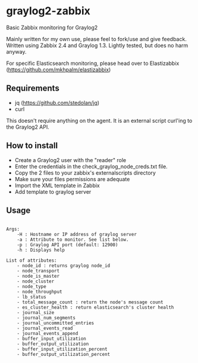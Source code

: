 # graylog2-zabbix
Basic Zabbix monitoring for Graylog2

Mainly written for my own use, please feel to fork/use and give feedback.
Written using Zabbix 2.4 and Graylog 1.3. Lightly tested, but does no harm anyway.

For specific Elasticsearch monitoring, please head over to Elastizabbix (https://github.com/mkhpalm/elastizabbix)

## Requirements
  * jq (https://github.com/stedolan/jq)
  * curl

This doesn't require anything on the agent. It is an external script curl'ing to the Graylog2 API.

## How to install
  * Create a Graylog2 user with the "reader" role
  * Enter the credentials in the check_graylog_node_creds.txt file.
  * Copy the 2 files to your zabbix's externalscripts directory
  * Make sure your files permissions are adequate
  * Import the XML template in Zabbix
  * Add template to     graylog server

## Usage
```check_graylog_node -H <HOSTNAME> -a <ATTRIBUTE> [-p <GRAYLOG_API_PORT>] [-h]

Args:
    -H : Hostname or IP address of graylog server
    -a : Attribute to monitor. See list below.
    -p : Graylog API port (default: 12900)
    -h : Displays help

List of attributes:
    - node_id : returns graylog node_id
    - node_transport
    - node_is_master
    - node_cluster
    - node_type
    - node_throughput
    - lb_status
    - total_message_count : return the node's message count
    - es_cluster_health : return elasticsearch's cluster health
    - journal_size
    - journal_num_segments
    - journal_uncommitted_entries
    - journal_events_read
    - journal_events_append
    - buffer_input_utilization
    - buffer_output_utilization
    - buffer_input_utilization_percent
    - buffer_output_utilization_percent
```

